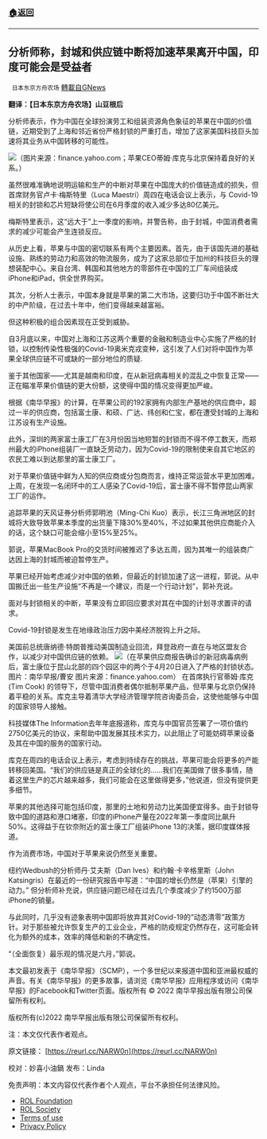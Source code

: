 ###  [:house:返回](README.md)
---


## 分析师称，封城和供应链中断将加速苹果离开中国，印度可能会是受益者
` 日本东京方舟农场` [轉載自GNews](https://gnews.org/zh-hans/2488919/)

**翻译：【日本东京方舟农场】山豆根后**
 
分析师表示，作为中国在全球扮演劳工和组装资源角色象征的苹果在中国的价值链，近期受到了上海和邻近省份严格封锁的严重打击，增加了这家美国科技巨头加速将其业务从中国转移的可能性。
 
![](https://assets.gnews.org/wp-content/uploads/2022/05/0-1.png)（图片来源：finance.yahoo.com；苹果CEO蒂姆·库克与北京保持着良好的关系。）
 
虽然很难准确地说明运输和生产的中断对苹果在中国庞大的价值链造成的损失，但首席财务官卢卡·梅斯特里（Luca Maestri）周四在电话会议上表示，与 Covid-19相关的封锁和芯片短缺将使公司在6月季度的收入减少多达80亿美元。
 
梅斯特里表示，这“远大于”上一季度的影响，并警告称，由于封城，中国消费者需求的减少可能会产生连锁反应。
 
从历史上看，苹果与中国的密切联系有两个主要因素。首先，由于该国先进的基础设施、熟练的劳动力和高效的物流服务，成为了这家总部位于加州的科技巨头的理想装配中心。来自台湾、韩国和其他地方的零部件在中国的工厂车间组装成iPhone和iPad，供全世界购买。
 
其次，分析人士表示，中国本身就是苹果的第二大市场，这要归功于中国不断壮大的中产阶级，在过去十年中，他们变得越来越富裕。
 
但这种积极的组合因素现在正受到威胁。
 
自3月底以来，中国对上海和江苏这两个重要的金融和制造业中心实施了严格的封锁，以控制传染性极强的Covid-19奥米克戎变种，这引发了人们对将中国作为苹果全球供应链不可或缺的一部分地位的质疑.
 
鉴于其他国家——尤其是越南和印度，在从新冠病毒相关的混乱之中恢复正常——正在瞄准苹果价值链的更大份额，这使得中国的情况变得更加严峻。
 
根据《南华早报》的计算，在苹果公司的192家拥有内部生产基地的供应商中，超过一半的供应商，包括富士康、和硕、广达、纬创和仁宝，都在遭受封城的上海和江苏设有生产设施。
 
此外，深圳的两家富士康工厂在3月份因当地短暂的封锁而不得不停工数天，而郑州最大的iPhone组装厂一直缺乏劳动力，因为Covid-19的限制使来自其它地区的农民工难以到达那里的富士康工厂。
 
对于苹果价值链中鲜为人知的供应商或分包商而言，维持正常运营水平更加困难。上周，在发现一名闭环中的工人感染了Covid-19后，富士康不得不暂停昆山两家工厂的运作。
 
追踪苹果的天风证券分析师郭明池（Ming-Chi Kuo）表示，长江三角洲地区的封城将大致导致苹果本季度的出货量下降30%至40%，不过如果其他供应商能介入的话，这个缺口可能会缩小至15%至25%。
 
郭说，苹果MacBook Pro的交货时间被推迟了多达五周，因为其唯一的组装商广达因上海的封城而被迫暂停生产。
 
苹果已经开始考虑减少对中国的依赖，但最近的封锁加速了这一进程，郭说。从中国搬迁出一些生产设施“不再是一个建议，而是一个行动计划”，郭补充说。
 
面对与封锁相关的中断，苹果没有立即回应要求对其在中国的计划寻求置评的请求。
 
Covid-19封锁是发生在地缘政治压力因中美经济脱钩上升之际。
 
美国前总统唐纳德·特朗普推动美国制造业回流，拜登政府一直在与地区盟友合作，以减少对中国供应链的依赖。
 ![](https://assets.gnews.org/wp-content/uploads/2022/05/1-131.png)（在苹果供应商报告确诊的新冠病毒病例后，富士康位于昆山北部的四个园区中的两个于4月20日进入了严格的封锁状态。图片：南华早报/曹安 图片来源：finance.yahoo.com） 
在首席执行官蒂姆·库克 (Tim Cook) 的领导下，尽管中国消费者偶尔抵制苹果产品，但苹果与北京仍保持着平稳的关系。库克主导着清华大学经济管理学院咨询委员会，这使他能够与中国的国家领导人接触。
 
科技媒体The Information去年年底报道称，库克与中国官员签署了一项价值约2750亿美元的协议，来帮助中国发展其技术实力，以此阻止了可能妨碍苹果设备及其在中国的服务的国家行动。
 
库克在周四的电话会议上表示，考虑到持续存在的挑战，苹果可能会将更多的产能转移回美国。“我们的供应链是真正的全球化的……我们在美国做了很多事情，随着这里生产的芯片越来越多，我们可能会在这里做得更多，”他说道，但没有提供更多细节。
 
苹果的其他选择可能包括印度，那里的土地和劳动力比美国便宜得多。由于封锁导致中国的道路和港口堵塞，印度的iPhone产量在2022年第一季度同比飙升 50%。这得益于在钦奈附近的富士康工厂组装iPhone 13的决策，据印度媒体报道。
 
作为消费市场，中国对于苹果来说仍然至关重要。
 
纽约Wedbush的分析师丹·艾夫斯（Dan Ives）和约翰·卡辛格里斯（John Katsingris）在最近的一份研究报告中写道：“中国的增长仍然是（苹果）引擎的动力。” 但分析师补充说，供应链问题已经在过去几个季度减少了约1500万部iPhone的销量。
 
与此同时，几乎没有迹象表明中国即将放弃其对Covid-19的“动态清零”政策方针。对于那些被允许恢复生产的工业企业，严格的防疫规定仍然存在，这可能会转化为额外的成本，效率的降低和新的不确定性。
 
“（全面恢复）最乐观的情况是六月，”郭说。
 
本文最初发表于《南华早报》（SCMP），一个多世纪以来报道中国和亚洲最权威的声音。有关《南华早报》的更多故事，请浏览《南华早报》应用程序或访问《南华早报》的Facebook和Twitter页面。版权所有 © 2022 南华早报出版有限公司保留所有权利。
 
版权所有(c)2022 南华早报出版有限公司保留所有权利。
 
注：本文仅代表作者观点。
 
原文链接：
[https://reurl.cc/NARW0n](https://reurl.cc/NARW0n)
 
校对：妙喜小油鍋
发布：Linda

免责声明：本文内容仅代表作者个人观点，平台不承担任何法律风险。
  
- [ROL Foundation](https://rolfoundation.org/)
- [ROL Society](https://rolsociety.org/)
- [Terms of use](https://gnews.org/terms-of-use-3/)
- [Privacy Policy](https://gnews.org/privacy-policy/)
